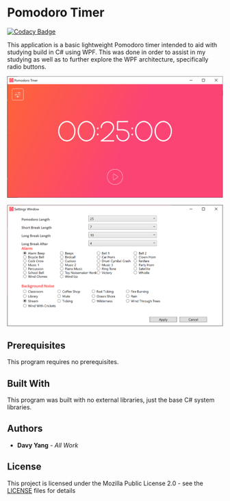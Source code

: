 # Pomodoro Timer

[![Codacy Badge](https://api.codacy.com/project/badge/Grade/20f58f68492742959ee345061ea279d2)](https://app.codacy.com/manual/ShaanCoding/Pomodoro-Timer?utm_source=github.com&utm_medium=referral&utm_content=ShaanCoding/Pomodoro-Timer&utm_campaign=Badge_Grade_Dashboard)

This application is a basic lightweight Pomodoro timer intended to aid with studying build in C# using WPF. This was done in order to assist in my studying as well as to further explore the WPF architecture, specifically radio buttons.

![Main Menu](Images/mainMenu.png)

![Settings Menu](Images/settingsMenu.png)

## Prerequisites
This program requires no prerequisites.

## Built With
This program was built with no external libraries, just the base C# system libraries.

## Authors
  * **Davy Yang** - *All Work*

## License
This project is licensed under the Mozilla Public License 2.0 - see the [LICENSE](https://github.com/ShaanCoding/Pomodoro-Timer/blob/master/LICENSE) files for details
